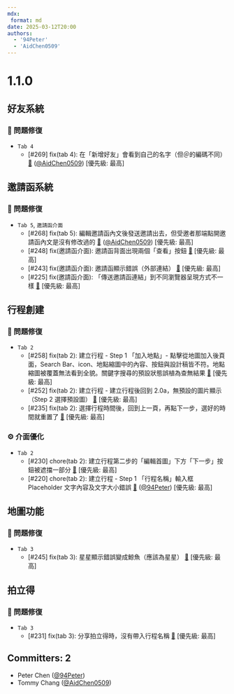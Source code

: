 ```yaml
---
mdx:
 format: md
date: 2025-03-12T20:00
authors:
  - '94Peter'
  - 'AidChen0509'
---
```


# 1.1.0

<!-- truncate -->

## 好友系統

### :bug: 問題修復

- `Tab 4`
  - [#269] fix(tab 4): 在「新增好友」會看到自己的名字（但＠的編碼不同） [🔗](https://www.notion.so/1b23114ed6438102bd30d459334eee7b) ([@AidChen0509](https://github.com/AidChen0509)) [優先級: 最高]

## 邀請函系統

### :bug: 問題修復

- `Tab 5`, `邀請函介面`
  - [#268] fix(tab 5): 編輯邀請函內文後發送邀請出去，但受邀者那端點開邀請函內文是沒有修改過的 [🔗](https://www.notion.so/1b23114ed643814e9f79ede9a2328372) ([@AidChen0509](https://github.com/AidChen0509)) [優先級: 最高]
  - [#248] fix(邀請函介面): 邀請函背面出現兩個「查看」按鈕 [🔗](https://www.notion.so/1b23114ed643811a8d67c8d22fde3f03) [優先級: 最高]
  - [#243] fix(邀請函介面): 邀請函顯示錯誤（外部連結） [🔗](https://www.notion.so/1b23114ed643819a8befc29ae5b42fdb) [優先級: 最高]
  - [#225] fix(邀請函介面): 「傳送邀請函連結」到不同瀏覽器呈現方式不一樣 [🔗](https://www.notion.so/1b23114ed64381428f4fdf100b093a7e) [優先級: 最高]

## 行程創建

### :bug: 問題修復

- `Tab 2`
  - [#258] fix(tab 2): 建立行程 - Step 1 「加入地點」- 點擊從地圖加入後頁面，Search Bar、icon、地點縮圖中的內容、按鈕與設計稿皆不符。地點縮圖被覆蓋無法看到全貌。關鍵字搜尋的預設狀態誤植為查無結果 [🔗](https://www.notion.so/1b23114ed64381378614dc1025dda8d2) [優先級: 最高]
  - [#252] fix(tab 2): 建立行程 - 建立行程後回到 2.0a，無預設的圖片顯示（Step 2 選擇預設圖） [🔗](https://www.notion.so/1b23114ed643818db704c50bdb7deadc) [優先級: 最高]
  - [#235] fix(tab 2): 選擇行程時間後，回到上一頁，再點下一步，選好的時間就重置了 [🔗](https://www.notion.so/1b23114ed64381aab202e29df8278e8a) [優先級: 最高]

### :gear: 介面優化

- `Tab 2`
  - [#230] chore(tab 2): 建立行程第二步的「編輯首圖」下方「下一步」按鈕被遮擋一部分 [🔗](https://www.notion.so/1b23114ed643814e9880d0dbc3699f27) [優先級: 最高]
  - [#220] chore(tab 2): 建立行程 - Step 1 「行程名稱」輸入框 Placeholder 文字內容及文字大小錯誤 [🔗](https://www.notion.so/1b23114ed64381fba90eebcc0f8c6ed5) ([@94Peter](https://github.com/94Peter)) [優先級: 最高]

## 地圖功能

### :bug: 問題修復

- `Tab 3`
  - [#245] fix(tab 3): 星星顯示錯誤變成鯨魚（應該為星星） [🔗](https://www.notion.so/1b23114ed64381649658c6a000684db3) [優先級: 最高]

## 拍立得

### :bug: 問題修復

- `Tab 3`
  - [#231] fix(tab 3): 分享拍立得時，沒有帶入行程名稱 [🔗](https://www.notion.so/1b23114ed64381a3b399c37a5eaf9e4f) [優先級: 最高]

## Committers: 2

- Peter Chen ([@94Peter](https://github.com/94Peter))
- Tommy Chang ([@AidChen0509](https://github.com/AidChen0509))